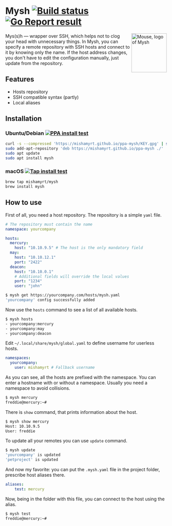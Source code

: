 # Mysh [![Build status][actions-badge]][actions]  [![Go Report result][goreport-badge]][goreport] 

<img align="right" width="110" height="122"
     alt="Mouse, logo of Mysh"
     src="https://mishamyrt.github.io/mysh/logo@2x.png">

Mys(s)h — wrapper over SSH, which helps not to clog your head with unnecessary things. In Mysh, you can specify a remote repository with SSH hosts and connect to it by knowing only the name. If the host address changes, you don't have to edit the configuration manually, just update from the repository.

## Features

* Hosts repository
* SSH compatible syntax (partly)
* Local aliases

## Installation

### Ubuntu/Debian [![PPA install test][ppa-test-badge]][ppa-repo]

```sh
curl -s --compressed 'https://mishamyrt.github.io/ppa-mysh/KEY.gpg' | sudo apt-key add -
sudo add-apt-repository 'deb https://mishamyrt.github.io/ppa-mysh ./'
sudo apt update
sudo apt install mysh
```

### macOS [![Tap install test][tap-test-badge]][tap-repo]

```sh
brew tap mishamyrt/mysh
brew install mysh
```

## How to use

First of all, you need a host repository. The repository is a simple `yaml` file.

```yaml
# The repository must contain the name
namespace: yourcompany

hosts:
  mercury:
    host: "10.10.9.5" # The host is the only mandatory field
  may:
    host: "10.10.12.1"
    port: "2422" 
  deacon:
    host: "10.10.0.1"
    # Additional fields will override the local values
    port: "1234"
    user: "john"
```


```sh
$ mysh get https://yourcompany.com/hosts/mysh.yaml
'yourcompany' config successfully added
```

Now use the `hosts` command to see a list of all available hosts.

```sh
$ mysh hosts
- yourcompany:mercury
- yourcompany:may
- yourcompany:deacon
```

Edit `~/.local/share/mysh/global.yaml` to define username for userless hosts.

```yaml
namespaces:
  yourcompany:
    user: mishamyrt # Fallback username
```

As you can see, all the hosts are prefixed with the namespace. You can enter a hostname with or without a namespace. Usually you need a namespace to avoid collisions.

```sh
$ mysh mercury
freddie@mercury:~# 
```

There is `show` command, that prints information about the host.

```sh
$ mysh show mercury
Host: 10.10.9.5
User: freddie
```

To update all your remotes you can use `update` command.

```sh
$ mysh update
'yourcompany' is updated
'petproject' is updated
```

And now my favorite: you can put the `.mysh.yaml` file in the project folder, prescribe host aliases there.

```yaml
aliases:
    test: mercury
```

Now, being in the folder with this file, you can connect to the host using the alias.

```sh
$ mysh test
freddie@mercury:~# 
```

[actions-badge]:  https://github.com/mishamyrt/mysh/workflows/build/badge.svg
[actions]:        https://github.com/mishamyrt/mysh/actions?query=workflow%3A%22build%22
[goreport-badge]: https://goreportcard.com/badge/github.com/mishamyrt/mysh
[goreport]:       https://goreportcard.com/report/github.com/mishamyrt/mysh
[ppa-test-badge]: https://github.com/mishamyrt/ppa-mysh/workflows/PPA%20install/badge.svg
[ppa-repo]:       https://github.com/mishamyrt/ppa-mysh/
[tap-test-badge]: https://github.com/mishamyrt/homebrew-mysh/workflows/Tap%20install/badge.svg
[tap-repo]:       https://github.com/mishamyrt/homebrew-mysh/

